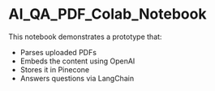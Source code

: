 # AI_QA_PDF_Colab_Notebook
This notebook demonstrates a prototype that:

- Parses uploaded PDFs
- Embeds the content using OpenAI
- Stores it in Pinecone
- Answers questions via LangChain
